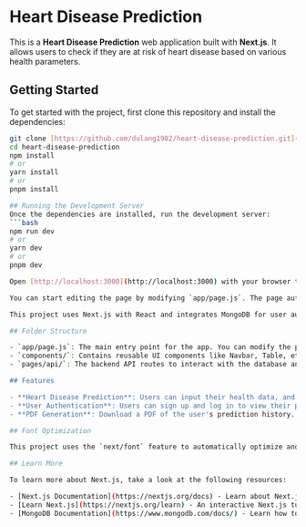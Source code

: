 # Heart Disease Prediction

This is a **Heart Disease Prediction** web application built with **Next.js**. It allows users to check if they are at risk of heart disease based on various health parameters.

## Getting Started

To get started with the project, first clone this repository and install the dependencies:

```bash
git clone [https://github.com/dulang1982/heart-disease-prediction.git](https://github.com/dulang1982/heart-disease-prediction.git)
cd heart-disease-prediction
npm install
# or
yarn install
# or
pnpm install

## Running the Development Server
Once the dependencies are installed, run the development server:
```bash
npm run dev
# or
yarn dev
# or
pnpm dev

Open [http://localhost:3000](http://localhost:3000) with your browser to see the result.

You can start editing the page by modifying `app/page.js`. The page auto-updates as you edit the file.

This project uses Next.js with React and integrates MongoDB for user authentication and data storage.

## Folder Structure

- `app/page.js`: The main entry point for the app. You can modify the page content here.
- `components/`: Contains reusable UI components like Navbar, Table, etc.
- `pages/api/`: The backend API routes to interact with the database and handle the app's business logic.

## Features

- **Heart Disease Prediction**: Users can input their health data, and the system predicts the likelihood of heart disease.
- **User Authentication**: Users can sign up and log in to view their prediction history.
- **PDF Generation**: Download a PDF of the user's prediction history.

## Font Optimization

This project uses the `next/font` feature to automatically optimize and load the **Geist** font family from Vercel.

## Learn More

To learn more about Next.js, take a look at the following resources:

- [Next.js Documentation](https://nextjs.org/docs) - Learn about Next.js features and API.
- [Learn Next.js](https://nextjs.org/learn) - An interactive Next.js tutorial.
- [MongoDB Documentation](https://www.mongodb.com/docs/) - Learn how to work with MongoDB for your backend.